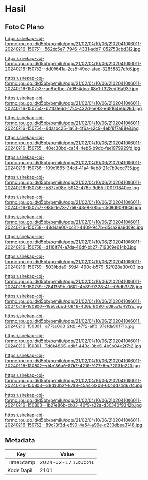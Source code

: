 # Hasil

## Foto C Plano

https://sirekap-obj-formc.kpu.go.id/d5bb/pemilu/pdpr/21/02/04/10/06/2102041006011-20240216-150751--562dc5e7-7946-4331-add7-052753cbd312.jpg

https://sirekap-obj-formc.kpu.go.id/d5bb/pemilu/pdpr/21/02/04/10/06/2102041006011-20240216-150752--dd09641a-2ca5-49ec-afae-32868827efd6.jpg

https://sirekap-obj-formc.kpu.go.id/d5bb/pemilu/pdpr/21/02/04/10/06/2102041006011-20240216-150753--ae87efbe-7d08-4dea-88e1-f328edf6a939.jpg

https://sirekap-obj-formc.kpu.go.id/d5bb/pemilu/pdpr/21/02/04/10/06/2102041006011-20240216-150754--b2100e6d-1724-432d-ae93-e69164e6d26d.jpg

https://sirekap-obj-formc.kpu.go.id/d5bb/pemilu/pdpr/21/02/04/10/06/2102041006011-20240216-150754--6daabc25-1a63-4f6a-a2c9-4ebf8f7a88e8.jpg

https://sirekap-obj-formc.kpu.go.id/d5bb/pemilu/pdpr/21/02/04/10/06/2102041006011-20240216-150755--40ec30bd-ca54-4eb5-b9dc-fee1979929fd.jpg

https://sirekap-obj-formc.kpu.go.id/d5bb/pemilu/pdpr/21/02/04/10/06/2102041006011-20240216-150756--109d1665-34cd-41a4-8eb8-21c7b9ecc735.jpg

https://sirekap-obj-formc.kpu.go.id/d5bb/pemilu/pdpr/21/02/04/10/06/2102041006011-20240216-150756--b877b98e-5942-476c-9d65-f0f1f71840ce.jpg

https://sirekap-obj-formc.kpu.go.id/d5bb/pemilu/pdpr/21/02/04/10/06/2102041006011-20240216-150757--985e1e73-7759-43e8-985c-c508d9091646.jpg

https://sirekap-obj-formc.kpu.go.id/d5bb/pemilu/pdpr/21/02/04/10/06/2102041006011-20240216-150758--48d4ae00-cc81-4409-947b-d5da29a9d09c.jpg

https://sirekap-obj-formc.kpu.go.id/d5bb/pemilu/pdpr/21/02/04/10/06/2102041006011-20240216-150758--d1161f74-a7da-46df-bb27-719369e614b3.jpg

https://sirekap-obj-formc.kpu.go.id/d5bb/pemilu/pdpr/21/02/04/10/06/2102041006011-20240216-150759--5030bda9-59d4-490c-b579-52f028a30c03.jpg

https://sirekap-obj-formc.kpu.go.id/d5bb/pemilu/pdpr/21/02/04/10/06/2102041006011-20240216-150759--7841359b-0682-4b89-9328-41cc05db3878.jpg

https://sirekap-obj-formc.kpu.go.id/d5bb/pemilu/pdpr/21/02/04/10/06/2102041006011-20240216-150800--15595bbd-0949-429b-9080-c09ca1a43f3c.jpg

https://sirekap-obj-formc.kpu.go.id/d5bb/pemilu/pdpr/21/02/04/10/06/2102041006011-20240216-150801--a77ee0d8-2fdc-47f2-a1f3-97efda90171b.jpg

https://sirekap-obj-formc.kpu.go.id/d5bb/pemilu/pdpr/21/02/04/10/06/2102041006011-20240216-150801--7d6b4865-ddbf-443e-8bc5-4b9b04e2f7c2.jpg

https://sirekap-obj-formc.kpu.go.id/d5bb/pemilu/pdpr/21/02/04/10/06/2102041006011-20240216-150802--d4e136a9-57b7-4219-9177-8ec72531e223.jpg

https://sirekap-obj-formc.kpu.go.id/d5bb/pemilu/pdpr/21/02/04/10/06/2102041006011-20240216-150803--38d90b2f-8788-45a4-82b8-60bdd74d68f4.jpg

https://sirekap-obj-formc.kpu.go.id/d5bb/pemilu/pdpr/21/02/04/10/06/2102041006011-20240216-150803--1b27e86b-cb33-46f9-a22a-d30340f9342b.jpg

https://sirekap-obj-formc.kpu.go.id/d5bb/pemilu/pdpr/21/02/04/10/06/2102041006011-20240216-150752--89c73f3d-e590-4a54-a99e-d230dbea3748.jpg


## Metadata

| Key        | Value               |
| ---------- | ------------------- |
| Time Stamp | 2024-02-17 13:05:41 |
| Kode Dapil | 2101                |



